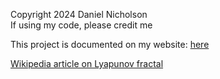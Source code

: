 Copyright 2024 Daniel Nicholson\
If using my code, please credit me

This project is documented on my website: [here](http://danielnicholson.uk/documentation.php?project=Lyapunov%20fractal)

[Wikipedia article on Lyapunov fractal](https://en.wikipedia.org/wiki/Lyapunov_fractal)
